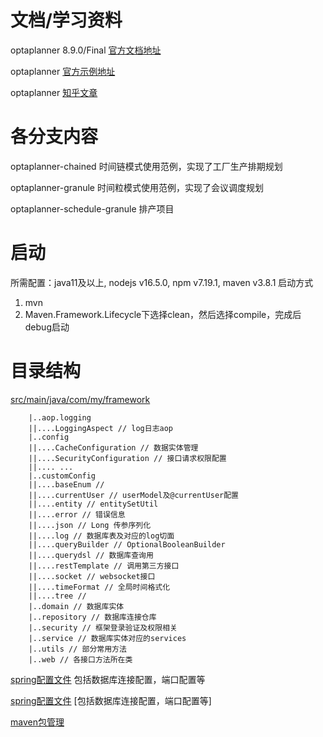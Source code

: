 # 文档/学习资料

optaplanner
8.9.0/Final [官方文档地址](https://docs.optaplanner.org/8.9.0.Final/optaplanner-docs/html_single/index.html#searchSpaceSize)

optaplanner [官方示例地址](https://github.com/kiegroup/optaplanner)

optaplanner [知乎文章](https://www.zhihu.com/people/kentzhang-aps/posts)

# 各分支内容

optaplanner-chained 时间链模式使用范例，实现了工厂生产排期规划

optaplanner-granule 时间粒模式使用范例，实现了会议调度规划

optaplanner-schedule-granule 排产项目

# 启动

所需配置：java11及以上, nodejs v16.5.0, npm v7.19.1, maven v3.8.1 启动方式

1. mvn
2. Maven.Framework.Lifecycle下选择clean，然后选择compile，完成后debug启动

# 目录结构

[src/main/java/com/my/framework](src/main/java/com/my/framework)

        |..aop.logging
        ||....LoggingAspect // log日志aop
        |..config
        ||....CacheConfiguration // 数据实体管理
        ||....SecurityConfiguration // 接口请求权限配置
        ||.... ...
        |..customConfig
        ||....baseEnum // 
        ||....currentUser // userModel及@currentUser配置
        ||....entity // entitySetUtil
        ||....error // 错误信息
        ||....json // Long 传参序列化
        ||....log // 数据库表及对应的log切面
        ||....queryBuilder // OptionalBooleanBuilder
        ||....querydsl // 数据库查询用
        ||....restTemplate // 调用第三方接口
        ||....socket // websocket接口
        ||....timeFormat // 全局时间格式化
        ||....tree //
        |..domain // 数据库实体
        |..repository // 数据库连接仓库
        |..security // 框架登录验证及权限相关
        |..service // 数据库实体对应的services
        |..utils // 部分常用方法
        |..web // 各接口方法所在类

[spring配置文件](src/main/resources/config/application-dev.yml) 包括数据库连接配置，端口配置等

[spring配置文件](src/main/resources/config/application-dev.yml) [包括数据库连接配置，端口配置等]

[maven包管理](pom.xml)





